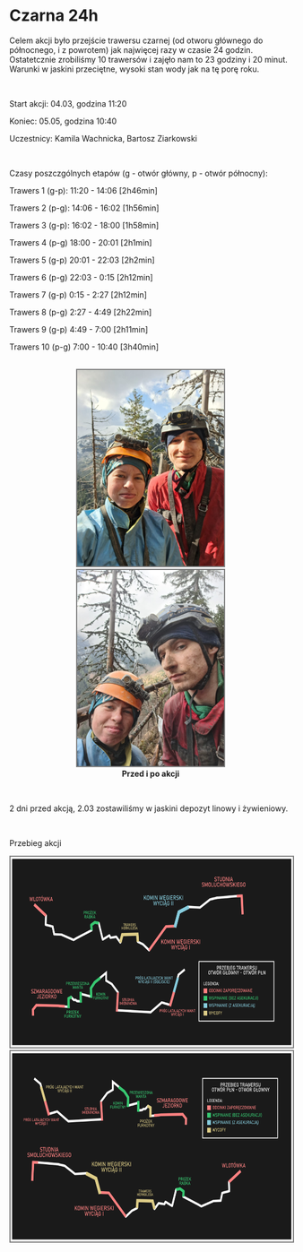 # Czarna 24h

Celem akcji było przejście trawersu czarnej (od otworu głównego do północnego, i z powrotem) jak najwięcej razy w czasie 24 godzin. Ostatetcznie zrobiliśmy 10 trawersów i zajęło nam to 23 godziny i 20 minut. Warunki w jaskini przeciętne, wysoki stan wody jak na tę porę roku.

<div>
<br>
</div>

Start akcji: 04.03, godzina 11:20

Koniec: 05.05, godzina 10:40 

Uczestnicy: Kamila Wachnicka, Bartosz Ziarkowski

<div>
<br>
</div>

Czasy poszczgólnych etapów (g - otwór główny, p - otwór północny):

Trawers 1 (g-p): 11:20 - 14:06 [2h46min]

Trawers 2 (p-g): 14:06 - 16:02 [1h56min]

Trawers 3 (g-p): 16:02 - 18:00 [1h58min]

Trawers 4 (p-g) 18:00 - 20:01 [2h1min]

Trawers 5 (g-p) 20:01 - 22:03 [2h2min]

Trawers 6 (p-g) 22:03 - 0:15 [2h12min]

Trawers 7 (g-p) 0:15 - 2:27 [2h12min]

Trawers 8 (p-g) 2:27 - 4:49 [2h22min]

Trawers 9 (g-p) 4:49 - 7:00 [2h11min]

Trawers 10 (p-g) 7:00 - 10:40 [3h40min]

<div>
<div align="center"><figure>
<br>
<img style="border:2px solid #808080" src="Czarna24/przed.jpg" alt="przed" height="350" />
<img style="border:2px solid #808080" src="Czarna24/po.jpg" alt="po" height="350" />
<figcaption align = "center"><b>Przed i po akcji</b></figcaption>
</figure>
<br>
</div>
</div>

2 dni przed akcją, 2.03 zostawiliśmy w jaskini depozyt linowy i żywieniowy.

<div>
<br>
</div>

Przebieg akcji

<div>
<img style="border:2px solid #808080" src="Czarna24/przebieg_gl_pln.png" alt="przebieg" height="340">
<br>
<img style="border:2px solid #808080" src="Czarna24/przebieg_pln_gl.png" alt="przebieg" height="340">
<br>
</div>
